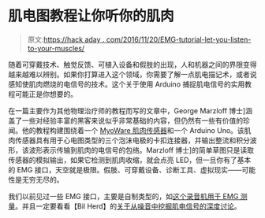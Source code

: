 # 肌电图教程让你听你的肌肉

> 原文:[https://hack aday . com/2016/11/20/EMG-tutorial-let-you-listen-to-your-muscles/](https://hackaday.com/2016/11/20/emg-tutorial-lets-you-listen-to-your-muscles/)

随着可穿戴技术、触觉反馈、可植入设备和假肢的出现，人和机器之间的界限变得越来越难以辨别。如果你打算进入这个领域，你需要了解一点肌电描记术，或者说感知使肌肉燃烧的电信号的技术。这个关于使用 Arduino 捕捉肌电信号的实用教程可能正是你想要的。

在一篇主要作为其他物理治疗师的教程而写的文章中，George Marzloff 博士]涵盖了一些对经验丰富的黑客来说似乎非常基础的内容，但仍然有一些有价值的珍闻。他的教程构建围绕着一个 [MyoWare 肌肉传感器](https://www.adafruit.com/product/2699)和一个 Arduino Uno。该肌肉传感器具有用于心电图类型的三个泡沫电极的卡扣连接器，并输出整流和积分波形，该波形表示传输到肌肉的电信号的包络。Marzloff 博士]的简单草图只是读取传感器的模拟输出，如果它检测到肌肉收缩，就会点亮 LED，但一旦你有了基本的 EMG 接口，天空就是极限。假肢、可穿戴设备、诊断工具、虚拟现实——可能性是无穷无尽的。

我们以前见过一些 EMG 接口，主要是自制类型的，如[这个录音机用于 EMG 测量](https://hackaday.com/2012/06/17/diy-emg-uses-an-audio-recorder/)。并且一定要看看【Bil Herd】的[关于从噪音中挖掘肌电信号的深度讨论](https://hackaday.com/2015/12/29/amplifying-the-bodys-own-electricity/)。